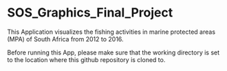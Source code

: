 # SOS_Graphics_Final_Project

This Application visualizes the fishing activities in marine protected areas (MPA) of South Africa from 2012 to 2016.

Before running this App, please make sure that the working directory is set to the location where this github repository is cloned to.
